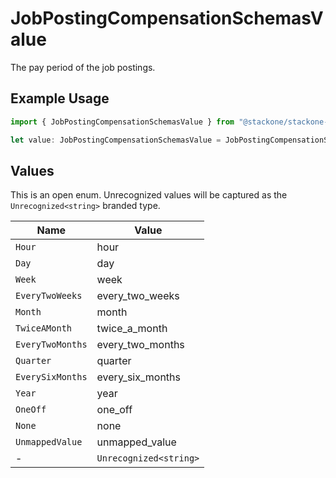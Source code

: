 # JobPostingCompensationSchemasValue

The pay period of the job postings.

## Example Usage

```typescript
import { JobPostingCompensationSchemasValue } from "@stackone/stackone-client-ts/sdk/models/shared";

let value: JobPostingCompensationSchemasValue = JobPostingCompensationSchemasValue.Hour;
```

## Values

This is an open enum. Unrecognized values will be captured as the `Unrecognized<string>` branded type.

| Name                   | Value                  |
| ---------------------- | ---------------------- |
| `Hour`                 | hour                   |
| `Day`                  | day                    |
| `Week`                 | week                   |
| `EveryTwoWeeks`        | every_two_weeks        |
| `Month`                | month                  |
| `TwiceAMonth`          | twice_a_month          |
| `EveryTwoMonths`       | every_two_months       |
| `Quarter`              | quarter                |
| `EverySixMonths`       | every_six_months       |
| `Year`                 | year                   |
| `OneOff`               | one_off                |
| `None`                 | none                   |
| `UnmappedValue`        | unmapped_value         |
| -                      | `Unrecognized<string>` |